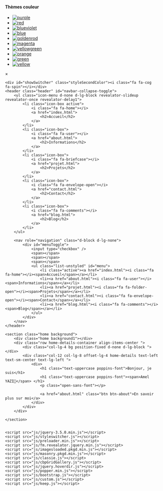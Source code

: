 <!DOCTYPE html>
<html lang="fr">

<head>
    <meta charset="utf-8">
    <title> Amel YAZI - Développeur</title>
    <link rel="icon" type="logo/png" href="img/logo.png" />
    <meta name="viewport" content="width=device-width, initial-scale=1">
    <meta charset="UTF-8">
    <meta http-equiv="X-UA-Compatible" content="IE=edge">
    <meta name="description" content="v1 du site web de Hortis !">
    <link href="https://fonts.googleapis.com/css?family=Poppins:400,400i,500,500i,600,600i,700,700i,800,800i,900,900i" rel="stylesheet">
    <link href="https://fonts.googleapis.com/css?family=Open+Sans:300,400,400i,600,600i,700" rel="stylesheet">
    <link href="css/bootstrap.min.css" rel="stylesheet">
    <link href="css/preloader.min.css" rel="stylesheet">
    <link href="css/circle.css" rel="stylesheet">
    <link href="css/font-awesome.min.css" rel="stylesheet">
    <link href="css/fm.revealator.jquery.min.css" rel="stylesheet">
    <link href="css/style.css" rel="stylesheet">
    <link href="css/skins/yellow.css" rel="stylesheet">
    <link rel="alternate stylesheet" type="text/css" title="blue" href="css/skins/blue.css" />
    <link rel="alternate stylesheet" type="text/css" title="green" href="css/skins/green.css" />
    <link rel="alternate stylesheet" type="text/css" title="yellow" href="css/skins/yellow.css" />
    <link rel="alternate stylesheet" type="text/css" title="blueviolet" href="css/skins/blueviolet.css" />
    <link rel="alternate stylesheet" type="text/css" title="goldenrod" href="css/skins/goldenrod.css" />
    <link rel="alternate stylesheet" type="text/css" title="magenta" href="css/skins/magenta.css" />
    <link rel="alternate stylesheet" type="text/css" title="orange" href="css/skins/orange.css" />
    <link rel="alternate stylesheet" type="text/css" title="purple" href="css/skins/purple.css" />
    <link rel="alternate stylesheet" type="text/css" title="red" href="css/skins/red.css" />
    <link rel="alternate stylesheet" type="text/css" title="yellowgreen" href="css/skins/yellowgreen.css" />
    <link rel="stylesheet" type="text/css" href="css/styleswitcher.css" />
    <script src="js/modernizr.custom.js"></script>

</head>
<body class="home">
    <div id="switcher" class="">
        <div class="content-switcher">
            <h4>Thèmes couleur</h4>
            <ul>
                <li>
                    <a href="#" onclick="setActiveStyleSheet('purple');" title="purple" class="color"><img src="img/styleswitcher/purple.png" alt="purple" /></a>
                </li>
                <li>
                    <a href="#" onclick="setActiveStyleSheet('red');" title="red" class="color"><img src="img/styleswitcher/red.png" alt="red" /></a>
                </li>
                <li>
                    <a href="#" onclick="setActiveStyleSheet('blueviolet');" title="blueviolet" class="color"><img src="img/styleswitcher/blueviolet.png" alt="blueviolet" /></a>
                </li>
                <li>
                    <a href="#" onclick="setActiveStyleSheet('blue');" title="blue" class="color"><img src="img/styleswitcher/blue.png" alt="blue" /></a>
                </li>
                <li>
                    <a href="#" onclick="setActiveStyleSheet('goldenrod');" title="goldenrod" class="color"><img src="img/styleswitcher/goldenrod.png" alt="goldenrod" /></a>
                </li>
                <li>
                    <a href="#" onclick="setActiveStyleSheet('magenta');" title="magenta" class="color"><img src="img/styleswitcher/magenta.png" alt="magenta" /></a>
                </li>
                <li>
                    <a href="#" onclick="setActiveStyleSheet('yellowgreen');" title="yellowgreen" class="color"><img src="img/styleswitcher/yellowgreen.png" alt="yellowgreen" /></a>
                </li>
                <li>
                    <a href="#" onclick="setActiveStyleSheet('orange');" title="orange" class="color"><img src="img/styleswitcher/orange.png" alt="orange" /></a>
                </li>
                <li>
                    <a href="#" onclick="setActiveStyleSheet('green');" title="green" class="color"><img src="img/styleswitcher/green.png" alt="green" /></a>
                </li>
                <li>
                    <a href="#" onclick="setActiveStyleSheet('yellow');" title="yellow" class="color"><img src="img/styleswitcher/yellow.png" alt="yellow" /></a>
                </li>
            </ul>
            <div id="hideSwitcher">&times;</div>
        </div>
    </div>

    <div id="showSwitcher" class="styleSecondColor"><i class="fa fa-cog fa-spin"></i></div>
    <header class="header" id="navbar-collapse-toggle">
        <ul class="icon-menu d-none d-lg-block revealator-slideup revealator-once revealator-delay1">
            <li class="icon-box active">
                <i class="fa fa-home"></i>
                <a href="index.html">
                    <h2>Accueil</h2>
                </a>
            </li>
            <li class="icon-box">
                <i class="fa fa-user"></i>
                <a href="about.html">
                    <h2>Informations</h2>
                </a>
            </li>
            <li class="icon-box">
                <i class="fa fa-briefcase"></i>
                <a href="projet.html">
                    <h2>Projets</h2>
                </a>
            </li>
            <li class="icon-box">
                <i class="fa fa-envelope-open"></i>
                <a href="contact.html">
                    <h2>Contact</h2>
                </a>
            </li>
            <li class="icon-box">
                <i class="fa fa-comments"></i>
                <a href="blog.html">
                    <h2>Blog</h2>
                </a>
            </li>
        </ul>

        <nav role="navigation" class="d-block d-lg-none">
            <div id="menuToggle">
                <input type="checkbox" />
                <span></span>
                <span></span>
                <span></span>
                <ul class="list-unstyled" id="menu">
                    <li class="active"><a href="index.html"><i class="fa fa-home"></i><span>Accueil</span></a></li>
                    <li><a href="about.html"><i class="fa fa-user"></i><span>Informations</span></a></li>
                    <li><a href="projet.html"><i class="fa fa-folder-open"></i><span>Projets</span></a></li>
                    <li><a href="contact.html"><i class="fa fa-envelope-open"></i><span>Contact</span></a></li>
                    <li><a href="blog.html"><i class="fa fa-comments"></i><span>Blog</span></a></li>
                </ul>
            </div>
        </nav>
    </header>

    <section class="home background">
        <div class="home background1"></div>
        <div class="row home-details-container align-items-center ">
            <div class="col-lg-4 bg position-fixed d-none d-lg-block "></div>
            <div class="col-12 col-lg-8 offset-lg-4 home-details text-left text-sm-center text-lg-left ">
                <div>
                    <h1 class="text-uppercase poppins-font">Bonjour, je suis</h1>
                    <h1 class="text-uppercase poppins-font"><span>Amel YAZI👋</span> </h1>
                    <p class="open-sans-font"></p>

                    <a href="about.html" class="btn btn-about">En savoir plus sur moi</a>
                </div>
            </div>
        </div>

    </section>


    <script src="js/jquery-3.5.0.min.js"></script>
    <script src="js/styleswitcher.js"></script>
    <script src="js/preloader.min.js"></script>
    <script src="js/fm.revealator.jquery.min.js"></script>
    <script src="js/imagesloaded.pkgd.min.js"></script>
    <script src="js/masonry.pkgd.min.js"></script>
    <script src="js/classie.js"></script>
    <script src="js/cbpGridGallery.js"></script>
    <script src="js/jquery.hoverdir.js"></script>
    <script src="js/popper.min.js"></script>
    <script src="js/bootstrap.js"></script>
    <script src="js/custom.js"></script>
    <script src="js/keep.js"></script>
</body>
</html>
